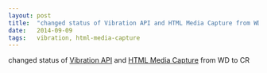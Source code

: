 ```yaml
---
layout: post
title:  "changed status of Vibration API and HTML Media Capture from WD to CR"
date:   2014-09-09
tags:   vibration, html-media-capture
---
```


changed status of [Vibration API](/spec/vibration) and [HTML Media Capture](/spec/html-media-capture) from WD to CR

